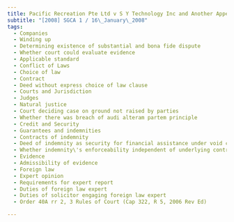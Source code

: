 ```yaml
---
title: Pacific Recreation Pte Ltd v S Y Technology Inc and Another Appeal 
subtitle: "[2008] SGCA 1 / 16\_January\_2008"
tags:
  - Companies
  - Winding up
  - Determining existence of substantial and bona fide dispute
  - Whether court could evaluate evidence
  - Applicable standard
  - Conflict of Laws
  - Choice of law
  - Contract
  - Deed without express choice of law clause
  - Courts and Jurisdiction
  - Judges
  - Natural justice
  - Court deciding case on ground not raised by parties
  - Whether there was breach of audi alteram partem principle
  - Credit and Security
  - Guarantees and indemnities
  - Contracts of indemnity
  - Deed of indemnity as security for financial assistance under void contract
  - Whether indemnity\'s enforceability independent of underlying contract\'s validity
  - Evidence
  - Admissibility of evidence
  - Foreign law
  - Expert opinion
  - Requirements for expert report
  - Duties of foreign law expert
  - Duties of solicitor engaging foreign law expert
  - Order 40A rr 2, 3 Rules of Court (Cap 322, R 5, 2006 Rev Ed)

---
```


